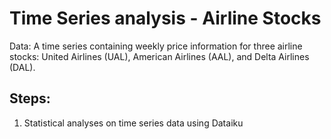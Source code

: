 <h1> Time Series analysis - Airline Stocks </h1>

Data: A time series containing weekly price information for three airline stocks: United Airlines (UAL), American Airlines (AAL), and Delta Airlines (DAL).

<h2> Steps: </h2>

1) Statistical analyses on time series data using Dataiku
